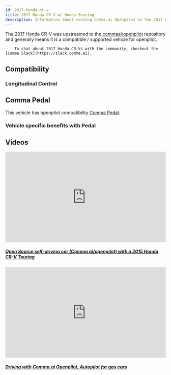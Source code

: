 ```yaml
---
id: 2017-honda-cr-v
title: 2017 Honda CR-V w/ Honda Sensing
description: Information about running Comma.ai Openpilot on the 2017 Honda CR-V w/ Honda Sensing
---
```


The 2017 Honda CR-V was upstreamed to the [commaai/openpilot](https://github.com/commaai/openpilot) repository and generally means it is a compatible / supported vehicle for openpilot.


        To chat about 2017 Honda CR-Vs with the community, checkout the  [Comma Slack](https://slack.comma.ai).
      
## Compatibility

### Longitudinal Control



## Comma Pedal

This vehicle has openpilot compatibility [Comma Pedal](/hardware/pedal).

### Vehicle specific benefits with Pedal



## Videos

<div class="card-deck">
<div class="card">
<div class="card-image">
<div class="embed-responsive embed-responsive-16by9">
<div style="left: 0; width: 100%; height: 0; position: relative; padding-bottom: 56.2493%;"><iframe src="https://www.youtube.com/embed/HZBZ0On9hK8?rel=0&amp;showinfo=0" style="border: 0; top: 0; left: 0; width: 100%; height: 100%; position: absolute;" allowfullscreen scrolling="no"></iframe></div>
</div>
</div>
<div class="card-body">
<h5 class="card-title"><a href="https://www.youtube.com/watch?v&#x3D;HZBZ0On9hK8" target="_blank">Open Source self-driving car (Comma ai/openpilot) with a 2015 Honda CR-V Touring</a></h5>

</div>
</div>
<div class="card">
<div class="card-image">
<div class="embed-responsive embed-responsive-16by9">
<div style="left: 0; width: 100%; height: 0; position: relative; padding-bottom: 56.2493%;"><iframe src="https://www.youtube.com/embed/KrphqTCmoNk?rel=0&amp;showinfo=0" style="border: 0; top: 0; left: 0; width: 100%; height: 100%; position: absolute;" allowfullscreen scrolling="no"></iframe></div>
</div>
</div>
<div class="card-body">
<h5 class="card-title"><a href="https://www.youtube.com/watch?v&#x3D;KrphqTCmoNk" target="_blank">Driving with Comma.ai Openpilot, Autopilot for gas cars</a></h5>

</div>
</div>
</div>
      
